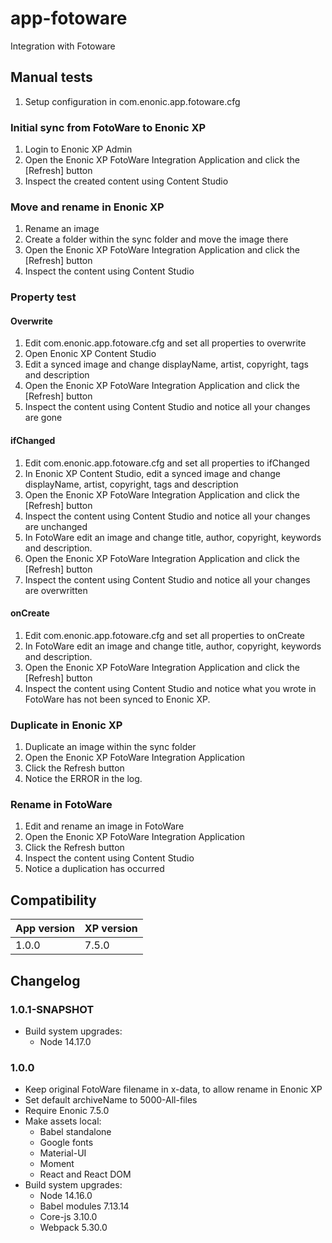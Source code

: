 # app-fotoware
Integration with Fotoware

## Manual tests

1. Setup configuration in com.enonic.app.fotoware.cfg

### Initial sync from FotoWare to Enonic XP

1. Login to Enonic XP Admin
2. Open the Enonic XP FotoWare Integration Application and click the [Refresh] button
3. Inspect the created content using Content Studio

### Move and rename in Enonic XP

1. Rename an image
2. Create a folder within the sync folder and move the image there
3. Open the Enonic XP FotoWare Integration Application and click the [Refresh] button
4. Inspect the content using Content Studio

### Property test

#### Overwrite
1. Edit com.enonic.app.fotoware.cfg and set all properties to overwrite
2. Open Enonic XP Content Studio
3. Edit a synced image and change displayName, artist, copyright, tags and description
4. Open the Enonic XP FotoWare Integration Application and click the [Refresh] button
5. Inspect the content using Content Studio and notice all your changes are gone

#### ifChanged

1. Edit com.enonic.app.fotoware.cfg and set all properties to ifChanged
2. In Enonic XP Content Studio, edit a synced image and change displayName, artist, copyright, tags and description
3. Open the Enonic XP FotoWare Integration Application and click the [Refresh] button
4. Inspect the content using Content Studio and notice all your changes are unchanged
5. In FotoWare edit an image and change title, author, copyright, keywords and description.
6. Open the Enonic XP FotoWare Integration Application and click the [Refresh] button
7. Inspect the content using Content Studio and notice all your changes are overwritten

#### onCreate

1. Edit com.enonic.app.fotoware.cfg and set all properties to onCreate
2. In FotoWare edit an image and change title, author, copyright, keywords and description.
3. Open the Enonic XP FotoWare Integration Application and click the [Refresh] button
4. Inspect the content using Content Studio and notice what you wrote in FotoWare has not been synced to Enonic XP.

### Duplicate in Enonic XP

1. Duplicate an image within the sync folder
2. Open the Enonic XP FotoWare Integration Application
3. Click the Refresh button
4. Notice the ERROR in the log.

### Rename in FotoWare

1. Edit and rename an image in FotoWare
2. Open the Enonic XP FotoWare Integration Application
3. Click the Refresh button
4. Inspect the content using Content Studio
5. Notice a duplication has occurred

## Compatibility

| App version | XP version |
| ----------- | ---------- |
| 1.0.0 | 7.5.0 |

## Changelog

### 1.0.1-SNAPSHOT

* Build system upgrades:
  * Node 14.17.0

### 1.0.0

* Keep original FotoWare filename in x-data, to allow rename in Enonic XP
* Set default archiveName to 5000-All-files
* Require Enonic 7.5.0
* Make assets local:
  * Babel standalone
  * Google fonts
  * Material-UI
  * Moment
  * React and React DOM
* Build system upgrades:
  * Node 14.16.0
  * Babel modules 7.13.14
  * Core-js 3.10.0
  * Webpack 5.30.0

